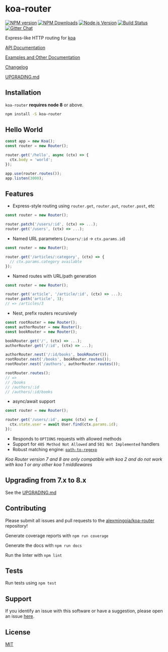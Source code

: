 # koa-router

[![NPM version](https://img.shields.io/npm/v/koa-router.svg?style=flat)](https://npmjs.org/package/koa-router)
[![NPM Downloads](https://img.shields.io/npm/dm/koa-router.svg?style=flat)](https://npmjs.org/package/koa-router)
[![Node.js Version](https://img.shields.io/node/v/koa-router.svg?style=flat)](http://nodejs.org/download/)
[![Build Status](https://img.shields.io/travis/alexmingoia/koa-router.svg?style=flat)](http://travis-ci.org/alexmingoia/koa-router)
[![Gitter Chat](https://img.shields.io/badge/gitter-join%20chat-1dce73.svg?style=flat)](https://gitter.im/alexmingoia/koa-router/)

Express-like HTTP routing for [koa](https://github.com/koajs/koa)

[API Documentation](docs/api.md)

[Examples and Other Documentation](docs/)

[Changelog](CHANGELOG.md)

[UPGRADING.md](UPGRADING.md)

## Installation

`koa-router` **requires node 8** or above.

```sh
npm install -S koa-router
```

## Hello World

```js
const app = new Koa();
const router = new Router();

router.get('/hello', async (ctx) => {
  ctx.body = 'world';
});

app.use(router.routes());
app.listen(3000);
```

## Features

* Express-style routing using `router.get`, `router.put`, `router.post`, etc

```js
const router = new Router();

router.patch('/users/:id', (ctx) => ...);
router.get('/users', (ctx) => ...);
```

* Named URL parameters (`/users/:id` -> `ctx.params.id`)

```js
const router = new Router();

router.get('/articles/:category', (ctx) => {
  // ctx.params.category available
});
```

* Named routes with URL/path generation

```js
const router = new Router();

router.get('article', '/article/:id', (ctx) => ...);
router.path('article', 3);
// => /articles/3
```

* Nest, prefix routers recursively

```js
const rootRouter = new Router();
const authorRouter = new Router();
const bookRouter = new Router();

bookRouter.get('/', (ctx) => ...);
authorRouter.get('/:id', (ctx) => ...);

authorRouter.nest('/:id/books', bookRouter());
rootRouter.nest('/books', bookRouter.routes());
rootRouter.nest('/authors', authorRouter.routes());

rootRouter.routes();
// =>
// /books
// /authors/:id
// /authors/:id/books

```

* async/await support

```js
const router = new Router();

router.get('/users/:id', async (ctx) => {
  ctx.state.user = await User.find(ctx.params.id);
});
```

* Responds to `OPTIONS` requests with allowed methods
* Support for `405 Method Not Allowed` and `501 Not Implemented` handlers
* Robust matching engine: [`path-to-regexp`](https://github.com/pillarjs/path-to-regexp)

_Koa Router version 7 and 8 are only compatible with koa 2 and do not work with koa 1 or any other koa 1 middlewares_

## Upgrading from 7.x to 8.x

See the [UPGRADING.md](./UPGRADING.md)

## Contributing

Please submit all issues and pull requests to the [alexmingoia/koa-router](http://github.com/alexmingoia/koa-router) repository!

Generate coverage reports with `npm run coverage`

Generate the docs with `npm run docs`

Run the linter with `npm lint`

## Tests

Run tests using `npm test`

## Support

If you identify an issue with this software or have a suggestion, please open an issue [here](https://github.com/alexmingoia/koa-router/issues).

## License

[MIT](LICENSE.md)
